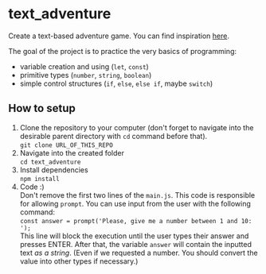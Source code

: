 # text_adventure

Create a text-based adventure game. You can find inspiration [here](https://textadventures.co.uk/).

The goal of the project is to practice the very basics of programming:
- variable creation and using (`let`, `const`)
- primitive types (`number`, `string`, `boolean`)
- simple control structures (`if`, `else`, `else if`, maybe `switch`)

## How to setup

1. Clone the repository to your computer (don't forget to navigate into the desirable parent directory with `cd` command before that).  
   `git clone URL_OF_THIS_REPO`
2. Navigate into the created folder  
   `cd text_adventure`
3. Install dependencies  
   `npm install`
4. Code :)  
   Don't remove the first two lines of the `main.js`. This code is responsible for allowing `prompt`. You can use input from the user with the following command:  
   `const answer = prompt('Please, give me a number between 1 and 10: ');`  
   This line will block the execution until the user types their answer and presses ENTER. After that, the variable `answer` will contain the inputted text _as a string_. (Even if we requested a number. You should convert the value into other types if necessary.)
